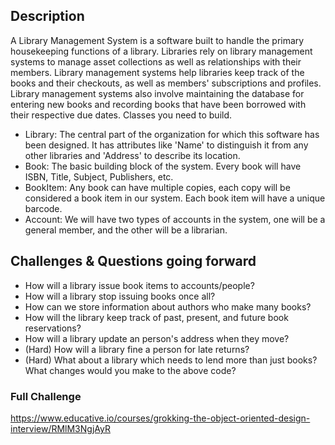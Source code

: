 ## Description
A Library Management System is a software built to handle the primary housekeeping functions of a library. Libraries rely on library management systems to manage asset collections as well as relationships with their members. Library management systems help libraries keep track of the books and their checkouts, as well as members' subscriptions and profiles.
Library management systems also involve maintaining the database for entering new books and recording books that have been borrowed with their respective due dates.
Classes you need to build.
- Library: The central part of the organization for which this software has been designed. It has attributes like 'Name' to distinguish it from any other libraries and 'Address' to describe its location.
- Book: The basic building block of the system. Every book will have ISBN, Title, Subject, Publishers, etc.
- BookItem: Any book can have multiple copies, each copy will be considered a book item in our system. Each book item will have a unique barcode.
- Account: We will have two types of accounts in the system, one will be a general member, and the other will be a librarian.

## Challenges & Questions going forward
- How will a library issue book items to accounts/people?
- How will a library stop issuing books once all?
- How can we store information about authors who make many books?
- How will the library keep track of past, present, and future book reservations?
- How will a library update an person's address when they move?
- (Hard) How will a library fine a person for late returns?
- (Hard) What about a library which needs to lend more than just books? What changes would you make to the above code?

### Full Challenge
https://www.educative.io/courses/grokking-the-object-oriented-design-interview/RMlM3NgjAyR
